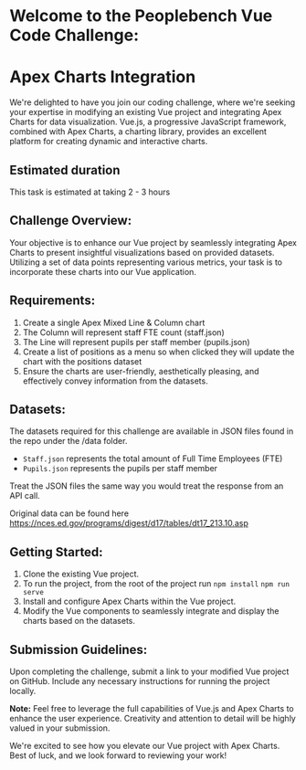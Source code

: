 # Welcome to the Peoplebench Vue Code Challenge: 
# Apex Charts Integration

We're delighted to have you join our coding challenge, where we're seeking your expertise in modifying an existing Vue project and integrating Apex Charts for data visualization. Vue.js, a progressive JavaScript framework, combined with Apex Charts, a charting library, provides an excellent platform for creating dynamic and interactive charts.

## Estimated duration

This task is estimated at taking 2 - 3 hours

## Challenge Overview:

Your objective is to enhance our Vue project by seamlessly integrating Apex Charts to present insightful visualizations based on provided datasets. Utilizing a set of data points representing various metrics, your task is to incorporate these charts into our Vue application.

## Requirements:

1. Create a single Apex Mixed Line & Column chart
2. The Column will represent staff FTE count (staff.json)
3. The Line will represent pupils per staff member (pupils.json)
4. Create a list of positions as a menu so when clicked they will update the chart with the positions dataset
5. Ensure the charts are user-friendly, aesthetically pleasing, and effectively convey information from the datasets.

## Datasets:

The datasets required for this challenge are available in JSON files found in the repo under the /data folder.
- `Staff.json` represents the total amount of Full Time Employees (FTE)
- `Pupils.json` represents the pupils per staff member

Treat the JSON files the same way you would treat the response from an API call.
 
Original data can be found here https://nces.ed.gov/programs/digest/d17/tables/dt17_213.10.asp

## Getting Started:

1. Clone the existing Vue project.
2. To run the project, from the root of the project run `npm install` `npm run serve`
3. Install and configure Apex Charts within the Vue project.
4. Modify the Vue components to seamlessly integrate and display the charts based on the datasets.

## Submission Guidelines:

Upon completing the challenge, submit a link to your modified Vue project on GitHub. Include any necessary instructions for running the project locally.

**Note:** Feel free to leverage the full capabilities of Vue.js and Apex Charts to enhance the user experience. Creativity and attention to detail will be highly valued in your submission.

We're excited to see how you elevate our Vue project with Apex Charts. Best of luck, and we look forward to reviewing your work!